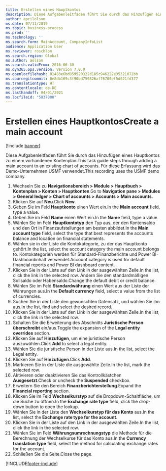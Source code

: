 ```yaml
---
title: Erstellen eines Hauptkontos
description: Diese Aufgabenleitfaden führt Sie durch das Hinzufügen eines Hauptkontos zu einem vorhandenen Kontenplan.
author: aprilolson
ms.date: 07/11/2019
ms.topic: business-process
ms.prod: ''
ms.technology: ''
ms.search.form: MainAccount, CompanyInfoList
audience: Application User
ms.reviewer: roschlom
ms.search.region: Global
ms.author: aolson
ms.search.validFrom: 2016-06-30
ms.dyn365.ops.version: Version 7.0.0
ms.openlocfilehash: 01483e6bd059520322d185c946222e35321072bb
ms.sourcegitcommit: 0e8db169c3f90bd750826af76709ef5d621fd377
ms.translationtype: HT
ms.contentlocale: de-DE
ms.lasthandoff: 04/01/2021
ms.locfileid: "5837008"
---
```

# <a name="create-a-main-account"></a><span data-ttu-id="4457b-103">Erstellen eines Hauptkontos</span><span class="sxs-lookup"><span data-stu-id="4457b-103">Create a main account</span></span>

[!include [banner](../../includes/banner.md)]

<span data-ttu-id="4457b-104">Diese Aufgabenleitfaden führt Sie durch das Hinzufügen eines Hauptkontos zu einem vorhandenen Kontenplan.</span><span class="sxs-lookup"><span data-stu-id="4457b-104">This task guide steps through adding a main account to an existing chart of accounts.</span></span> <span data-ttu-id="4457b-105">Für diese Erfassung wird das Demo-Unternehmen USMF verwendet.</span><span class="sxs-lookup"><span data-stu-id="4457b-105">This recording uses the USMF demo company.</span></span>  

1. <span data-ttu-id="4457b-106">Wechseln Sie zu **Navigationsbereich > Module > Hauptbuch > Kontenplan > Konten > Hauptkonten**.</span><span class="sxs-lookup"><span data-stu-id="4457b-106">Go to **Navigation pane > Modules > General ledger > Chart of accounts > Accounts > Main accounts**.</span></span>
2. <span data-ttu-id="4457b-107">Klicken Sie auf **Neu**.</span><span class="sxs-lookup"><span data-stu-id="4457b-107">Click **New**.</span></span>
3. <span data-ttu-id="4457b-108">Geben Sie im Feld **Hauptkonto** einen Wert ein.</span><span class="sxs-lookup"><span data-stu-id="4457b-108">In the **Main account** field, type a value.</span></span>
4. <span data-ttu-id="4457b-109">Geben Sie im Feld **Name** einen Wert ein.</span><span class="sxs-lookup"><span data-stu-id="4457b-109">In the **Name** field, type a value.</span></span>
5. <span data-ttu-id="4457b-110">Wählen Sie im Feld **Hauptkontotyp** den Typ aus, der den Kontensaldo und den Ort in Finanzaufstellungen am besten abbildet.</span><span class="sxs-lookup"><span data-stu-id="4457b-110">In the **Main account type** field, select the type that best represents the accounts balance and location on financial statements.</span></span>
6. <span data-ttu-id="4457b-111">Wählen sie in der Liste die Kontokategorie, zu der das Hauptkonto gehört.</span><span class="sxs-lookup"><span data-stu-id="4457b-111">In the list, select the account category the main account belongs to.</span></span> <span data-ttu-id="4457b-112">Kontokategorien werden für Standard-Finanzberichte und Power BI-Dashboardinhalt verwendet.</span><span class="sxs-lookup"><span data-stu-id="4457b-112">Account category is used for default financial reports and Power BI dashboard content.</span></span>  
7. <span data-ttu-id="4457b-113">Klicken Sie in der Liste auf den Link in der ausgewählten Zeile.</span><span class="sxs-lookup"><span data-stu-id="4457b-113">In the list, click the link in the selected row.</span></span> <span data-ttu-id="4457b-114">Ändern Sie den standardmäßigen Sollsaldo oder Habensaldo.</span><span class="sxs-lookup"><span data-stu-id="4457b-114">Change the default debit or credit balance.</span></span>  
8. <span data-ttu-id="4457b-115">Wählen Sie im Feld **Standardwährung** einen Wert aus der Liste der Währungen aus.</span><span class="sxs-lookup"><span data-stu-id="4457b-115">In the **Default currency** field, select a value from the list of currencies.</span></span>
9. <span data-ttu-id="4457b-116">Suchen Sie in der Liste den gewünschten Datensatz, und wählen Sie ihn aus.</span><span class="sxs-lookup"><span data-stu-id="4457b-116">In the list, find and select the desired record.</span></span>
10. <span data-ttu-id="4457b-117">Klicken Sie in der Liste auf den Link in der ausgewählten Zeile.</span><span class="sxs-lookup"><span data-stu-id="4457b-117">In the list, click the link in the selected row.</span></span>
11. <span data-ttu-id="4457b-118">Schalten Sie die Erweiterung des Abschnitts **Juristische Person überschreibt** ein/aus.</span><span class="sxs-lookup"><span data-stu-id="4457b-118">Toggle the expansion of the **Legal entity overrides** section.</span></span>
12. <span data-ttu-id="4457b-119">Klicken Sie auf **Hinzufügen**, um eine juristische Person auszuwählen.</span><span class="sxs-lookup"><span data-stu-id="4457b-119">Click **Add** to select a legal entity.</span></span>
13. <span data-ttu-id="4457b-120">Wählen Sie die juristische Person in der Liste aus.</span><span class="sxs-lookup"><span data-stu-id="4457b-120">In the list, select the Legal entity.</span></span>
14. <span data-ttu-id="4457b-121">Klicken Sie auf **Hinzufügen**.</span><span class="sxs-lookup"><span data-stu-id="4457b-121">Click **Add**.</span></span>
15. <span data-ttu-id="4457b-122">Markieren Sie in der Liste die ausgewählte Zeile.</span><span class="sxs-lookup"><span data-stu-id="4457b-122">In the list, mark the selected row.</span></span>
16. <span data-ttu-id="4457b-123">Aktivieren oder deaktivieren Sie das Kontrollkästchen **Ausgesetzt**.</span><span class="sxs-lookup"><span data-stu-id="4457b-123">Check or uncheck the **Suspended** checkbox.</span></span>
17. <span data-ttu-id="4457b-124">Erweitern Sie den Bereich **Finanzberichterstellung**.</span><span class="sxs-lookup"><span data-stu-id="4457b-124">Expand the **Financial reporting** section.</span></span>
18. <span data-ttu-id="4457b-125">Klicken Sie im Feld **Wechselkurstyp** auf die Dropdown-Schaltfläche, um die Suche zu öffnen.</span><span class="sxs-lookup"><span data-stu-id="4457b-125">In the **Exchange rate type** field, click the drop-down button to open the lookup.</span></span>
19. <span data-ttu-id="4457b-126">Wählen Sie in der Liste den **Wechselkurstyp für das Konto** aus.</span><span class="sxs-lookup"><span data-stu-id="4457b-126">In the list, select the **Exchange rate type for the account**.</span></span>
20. <span data-ttu-id="4457b-127">Klicken Sie in der Liste auf den Link in der ausgewählten Zeile.</span><span class="sxs-lookup"><span data-stu-id="4457b-127">In the list, click the link in the selected row.</span></span>
21. <span data-ttu-id="4457b-128">Wählen Sie im Feld **Währungsumrechnungstyp** die Methode für die Berechnung der Wechselkurse für das Konto aus.</span><span class="sxs-lookup"><span data-stu-id="4457b-128">In the **Currency translation type** field, select the method for calculating exchange rates for the account.</span></span>
22. <span data-ttu-id="4457b-129">Schließen Sie die Seite.</span><span class="sxs-lookup"><span data-stu-id="4457b-129">Close the page.</span></span>



[!INCLUDE[footer-include](../../../includes/footer-banner.md)]